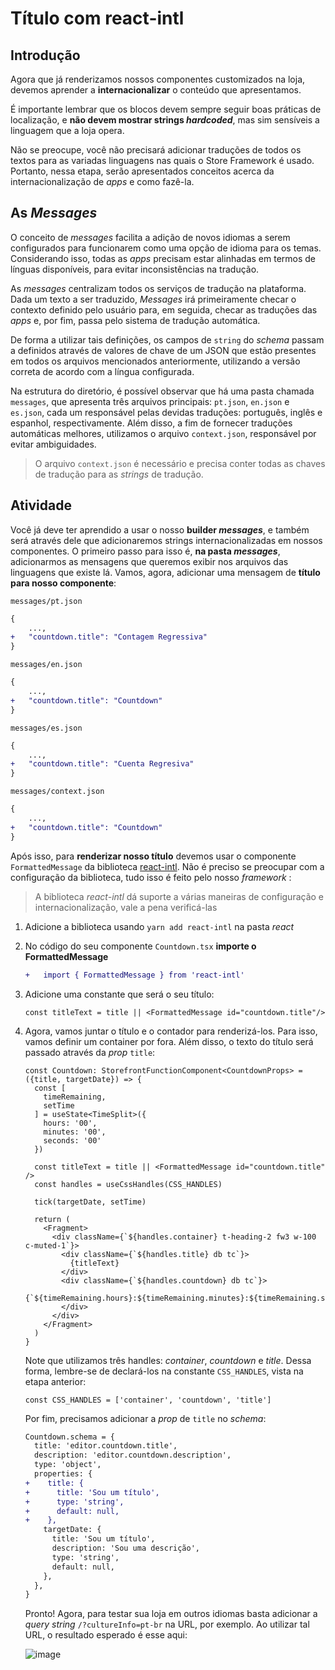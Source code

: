 # Título com react-intl

## Introdução
Agora que já renderizamos nossos componentes customizados na loja, devemos aprender a **internacionalizar** o conteúdo que apresentamos. 

É importante lembrar que os blocos devem sempre seguir boas práticas de localização, e **não devem mostrar strings _hardcoded_**, mas sim sensíveis a linguagem que a loja opera.

Não se preocupe, você não precisará adicionar traduções de todos os textos para as variadas linguagens nas quais o Store Framework é usado. Portanto, nessa etapa, serão apresentados conceitos acerca da internacionalização de *apps* e como fazê-la. 

## As *Messages*
O conceito de *messages* facilita a adição de novos idiomas a serem configurados para funcionarem como uma opção de idioma para os temas. Considerando isso, todas as *apps* precisam estar alinhadas em termos de línguas disponíveis, para evitar inconsistências na tradução.

As *messages* centralizam todos os serviços de tradução na plataforma. Dada um texto a ser traduzido, *Messages* irá primeiramente checar o contexto definido pelo usuário para, em seguida, checar as traduções das *apps* e, por fim, passa pelo sistema de tradução automática.

De forma a utilizar tais definições, os campos de `string` do *schema* passam a definidos através de valores de chave de um JSON que estão presentes em todos os arquivos mencionados anteriormente, utilizando a versão correta de acordo com a língua configurada.

Na estrutura do diretório, é possível observar que há uma pasta chamada `messages`, que apresenta três arquivos principais: `pt.json`, `en.json` e `es.json`, cada um responsável pelas devidas traduções: português, inglês e espanhol, respectivamente. Além disso, a fim de fornecer traduções automáticas melhores, utilizamos o arquivo `context.json`, responsável por evitar ambiguidades.

>O arquivo `context.json` é necessário e precisa conter todas as chaves de tradução para as *strings* de tradução.

## Atividade
Você já deve ter aprendido a usar o nosso **builder _messages_**, e também será através dele que adicionaremos strings internacionalizadas em nossos componentes. O primeiro passo para isso é, **na pasta _messages_**, adicionarmos as mensagens que queremos exibir nos arquivos das linguagens que existe lá. Vamos, agora, adicionar uma mensagem de **título para nosso componente**:

`messages/pt.json`
```diff
{
	...,
+	"countdown.title": "Contagem Regressiva"
}
```
`messages/en.json`
```diff
{
	...,
+	"countdown.title": "Countdown"
}
```
`messages/es.json`
```diff
{
	...,
+	"countdown.title": "Cuenta Regresiva"
}
```
`messages/context.json`
```diff
{
	...,
+	"countdown.title": "Countdown"
}
```

Após isso, para **renderizar nosso título** devemos usar o componente `FormattedMessage` da biblioteca [react-intl](https://github.com/formatjs/react-intl). Não é preciso se preocupar com a configuração da biblioteca, tudo isso é feito pelo nosso *framework* :
> A biblioteca _react-intl_ dá suporte a várias maneiras de configuração e internacionalização, vale a pena verificá-las

1. Adicione a biblioteca usando `yarn add react-intl` na pasta *react*
2. No código do seu componente `Countdown.tsx` **importe o FormattedMessage**
    ```diff
    +	import { FormattedMessage } from 'react-intl'
    ```
3. Adicione uma constante que será o seu título:
    ```tsx
    const titleText = title || <FormattedMessage id="countdown.title"/>
    ```
4. Agora, vamos juntar o título e o contador para renderizá-los. Para isso, vamos definir um container por fora. Além disso, o texto do título será passado através da *prop* `title`:
    ```tsx
    const Countdown: StorefrontFunctionComponent<CountdownProps> = ({title, targetDate}) => {
      const [
        timeRemaining, 
        setTime
      ] = useState<TimeSplit>({
        hours: '00', 
        minutes: '00', 
        seconds: '00'
      })
      
      const titleText = title || <FormattedMessage id="countdown.title" /> 
      const handles = useCssHandles(CSS_HANDLES)

      tick(targetDate, setTime)

      return (
        <Fragment>
          <div className={`${handles.container} t-heading-2 fw3 w-100 c-muted-1`}>
            <div className={`${handles.title} db tc`}>
              {titleText}
            </div>
            <div className={`${handles.countdown} db tc`}>
              {`${timeRemaining.hours}:${timeRemaining.minutes}:${timeRemaining.seconds}`}
            </div>
          </div>
        </Fragment>
      )
    }
    ```
    Note que utilizamos três handles: *container*, *countdown* e *title*. Dessa forma, lembre-se de declará-los na constante `CSS_HANDLES`, vista na etapa anterior:
    ```tsx
    const CSS_HANDLES = ['container', 'countdown', 'title']
    ```

    Por fim, precisamos adicionar a *prop* de `title` no *schema*:
    ```diff
    Countdown.schema = {
      title: 'editor.countdown.title',
      description: 'editor.countdown.description',
      type: 'object',
      properties: {
    +    title: {
    +      title: 'Sou um título',
    +      type: 'string',
    +      default: null,
    +    },
        targetDate: {
          title: 'Sou um título',
          description: 'Sou uma descrição',
          type: 'string',
          default: null,
        },
      },
    }
    ```

    Pronto! Agora, para testar sua loja em outros idiomas basta adicionar a *query string* `/?cultureInfo=pt-br` na URL, por exemplo. Ao utilizar tal URL, o resultado esperado é esse aqui:

    ![image](https://user-images.githubusercontent.com/19495917/75484759-23d7f000-5988-11ea-8b0a-63a5fce4ea7e.png)


